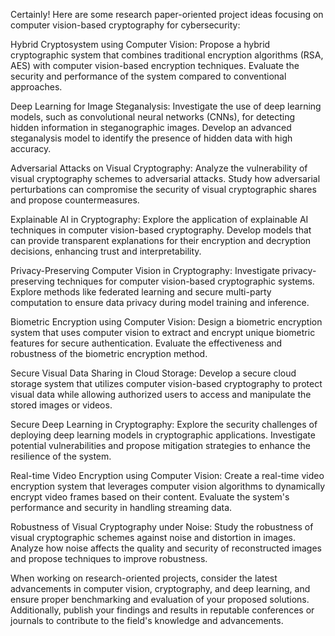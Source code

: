 Certainly! Here are some research paper-oriented project ideas focusing on computer vision-based cryptography for cybersecurity:

Hybrid Cryptosystem using Computer Vision: Propose a hybrid cryptographic system that combines traditional encryption algorithms (RSA, AES) with computer vision-based encryption techniques. Evaluate the security and performance of the system compared to conventional approaches.

Deep Learning for Image Steganalysis: Investigate the use of deep learning models, such as convolutional neural networks (CNNs), for detecting hidden information in steganographic images. Develop an advanced steganalysis model to identify the presence of hidden data with high accuracy.

Adversarial Attacks on Visual Cryptography: Analyze the vulnerability of visual cryptography schemes to adversarial attacks. Study how adversarial perturbations can compromise the security of visual cryptographic shares and propose countermeasures.

Explainable AI in Cryptography: Explore the application of explainable AI techniques in computer vision-based cryptography. Develop models that can provide transparent explanations for their encryption and decryption decisions, enhancing trust and interpretability.

Privacy-Preserving Computer Vision in Cryptography: Investigate privacy-preserving techniques for computer vision-based cryptographic systems. Explore methods like federated learning and secure multi-party computation to ensure data privacy during model training and inference.

Biometric Encryption using Computer Vision: Design a biometric encryption system that uses computer vision to extract and encrypt unique biometric features for secure authentication. Evaluate the effectiveness and robustness of the biometric encryption method.

Secure Visual Data Sharing in Cloud Storage: Develop a secure cloud storage system that utilizes computer vision-based cryptography to protect visual data while allowing authorized users to access and manipulate the stored images or videos.

Secure Deep Learning in Cryptography: Explore the security challenges of deploying deep learning models in cryptographic applications. Investigate potential vulnerabilities and propose mitigation strategies to enhance the resilience of the system.

Real-time Video Encryption using Computer Vision: Create a real-time video encryption system that leverages computer vision algorithms to dynamically encrypt video frames based on their content. Evaluate the system's performance and security in handling streaming data.

Robustness of Visual Cryptography under Noise: Study the robustness of visual cryptographic schemes against noise and distortion in images. Analyze how noise affects the quality and security of reconstructed images and propose techniques to improve robustness.

When working on research-oriented projects, consider the latest advancements in computer vision, cryptography, and deep learning, and ensure proper benchmarking and evaluation of your proposed solutions. Additionally, publish your findings and results in reputable conferences or journals to contribute to the field's knowledge and advancements.




